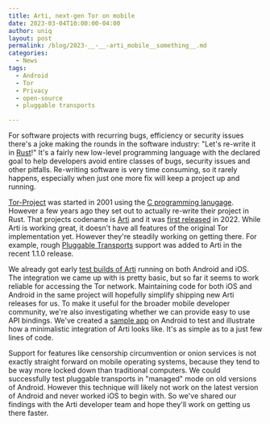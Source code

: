 ```yaml
---
title: Arti, next-gen Tor on mobile
date: 2023-03-04T10:00:00-04:00
author: uniq
layout: post
permalink: /blog/2023-__-__-arti_mobile__something__.md
categories:
  - News
tags:
  - Android
  - Tor
  - Privacy
  - open-source
  - pluggable transports

---
```


For software projects with recurring bugs, efficiency or security issues
there's a joke making the rounds in the software industry: "Let's re-write it
in [Rust](https://en.wikipedia.org/wiki/Rust_(programming_language))!"  It's a
fairly new low-level programming language with the declared goal to help
developers avoid entire classes of bugs, security issues and other pitfalls.
Re-writing software is very time consuming, so it rarely happens, especially
when just one more fix will keep a project up and running.

[Tor-Project](https://torproject.org) was started in 2001 using the [C
programming lanugage](https://en.wikipedia.org/wiki/C_(programming_language)).
However a few years ago they set out to actually re-write their project in
Rust.  That projects codename is [Arti](https://arti.torproject.org/) and it
was [first released](https://blog.torproject.org/arti_100_released/) in 2022.
While Arti is working great, it doesn't have all features of the original Tor
implementation yet.  However they're steadily working on getting there.  For
example, rough [Pluggable Transports](https://www.pluggabletransports.info/)
support was added to Arti in the recent 1.1.0 release.

We already got early [test builds of
Arti](https://gitlab.com/guardianproject/arti-mobile-ex/) running on both
Android and iOS.  The integration we came up with is pretty basic, but so far
it seems to work reliable for accessing the Tor network.  Maintaining code for
both iOS and Android in the same project will hopefully simplify shipping new
Arti releases for us. To make it useful for the broader mobile developer
community, we're also investigating whether we can provide easy to use API
bindings.  We've created a [sample
app](https://gitlab.com/guardianproject/arti-mobile-ex/-/tree/main/android/sample)
on Android to test and illustrate how a minimalistic integration of Arti looks
like.  It's as simple as to a just few lines of code.

Support for features like censorship circumvention or onion services is not
exactly straight forward on mobile operating systems, because they tend to be
way more locked down than traditional computers.  We could successfully test
pluggable transports in "managed" mode on old versions of Android.  However
this technique will likely not work on the latest version of Android and never
worked iOS to begin with.  So we've shared our findings with the Arti developer
team and hope they'll work on getting us there faster.
